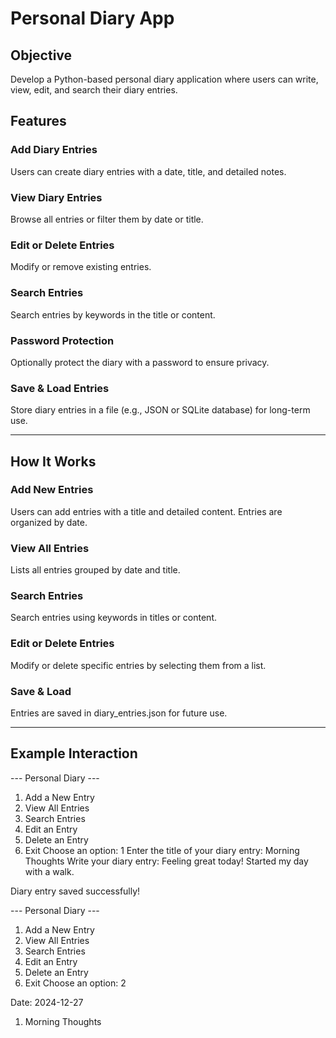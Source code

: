 # Personal Diary App
## Objective
Develop a Python-based personal diary application where users can write, view, edit, and search their diary entries.

## Features
### Add Diary Entries
Users can create diary entries with a date, title, and detailed notes.

### View Diary Entries
Browse all entries or filter them by date or title.

### Edit or Delete Entries
Modify or remove existing entries.

### Search Entries
Search entries by keywords in the title or content.

### Password Protection
Optionally protect the diary with a password to ensure privacy.

### Save & Load Entries
Store diary entries in a file (e.g., JSON or SQLite database) for long-term use.

--------------------------------------------------------------------------------------------------------------------

## How It Works
### Add New Entries
Users can add entries with a title and detailed content.
Entries are organized by date.

### View All Entries
Lists all entries grouped by date and title.

### Search Entries
Search entries using keywords in titles or content.

### Edit or Delete Entries
Modify or delete specific entries by selecting them from a list.

### Save & Load
Entries are saved in diary_entries.json for future use.

--------------------------------------------------------------------------------------------------------------------

## Example Interaction
--- Personal Diary ---
1. Add a New Entry
2. View All Entries
3. Search Entries
4. Edit an Entry
5. Delete an Entry
6. Exit
Choose an option: 1
Enter the title of your diary entry: Morning Thoughts
Write your diary entry:
Feeling great today! Started my day with a walk.

Diary entry saved successfully!

--- Personal Diary ---
1. Add a New Entry
2. View All Entries
3. Search Entries
4. Edit an Entry
5. Delete an Entry
6. Exit
Choose an option: 2

Date: 2024-12-27
  1. Morning Thoughts
